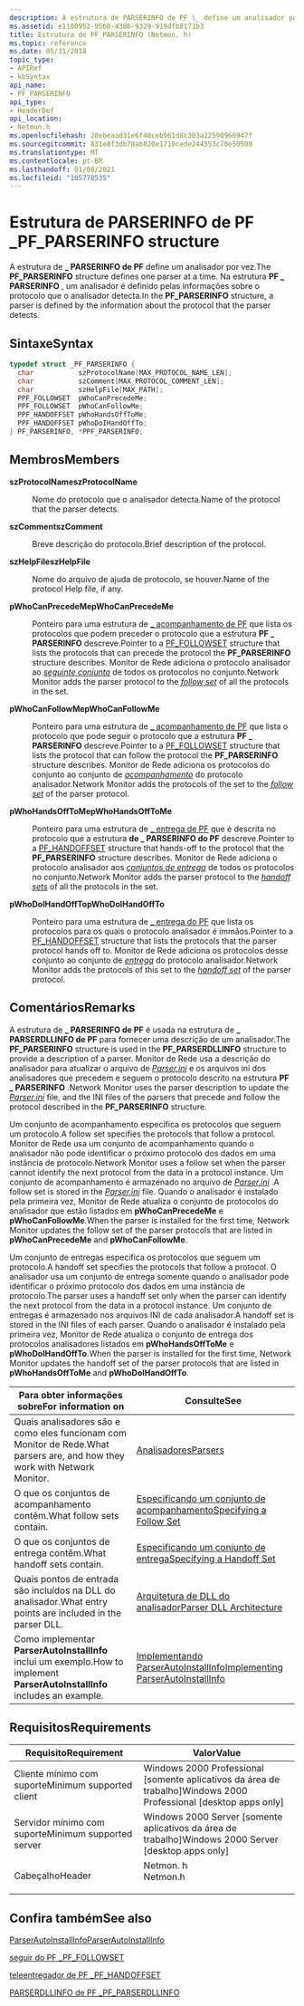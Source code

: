 ```yaml
---
description: A estrutura de PARSERINFO de PF \_ define um analisador por vez. Na estrutura PF \_ PARSERINFO, um analisador é definido pelas informações sobre o protocolo que o analisador detecta.
ms.assetid: e1180952-9560-4386-9320-919dfb8171b3
title: Estrutura de PF_PARSERINFO (Netmon. h)
ms.topic: reference
ms.date: 05/31/2018
topic_type:
- APIRef
- kbSyntax
api_name:
- PF_PARSERINFO
api_type:
- HeaderDef
api_location:
- Netmon.h
ms.openlocfilehash: 28ebeaad31e6f40ceb961d8c303a22590966947f
ms.sourcegitcommit: 831e8f3db78ab820e1710cede244553c70e50500
ms.translationtype: MT
ms.contentlocale: pt-BR
ms.lasthandoff: 01/08/2021
ms.locfileid: "105778535"
---
```

# <a name="pf_parserinfo-structure"></a><span data-ttu-id="3da44-104">Estrutura de PARSERINFO de PF \_</span><span class="sxs-lookup"><span data-stu-id="3da44-104">PF\_PARSERINFO structure</span></span>

<span data-ttu-id="3da44-105">A estrutura de **\_ PARSERINFO de PF** define um analisador por vez.</span><span class="sxs-lookup"><span data-stu-id="3da44-105">The **PF\_PARSERINFO** structure defines one parser at a time.</span></span> <span data-ttu-id="3da44-106">Na estrutura **PF \_ PARSERINFO** , um analisador é definido pelas informações sobre o protocolo que o analisador detecta.</span><span class="sxs-lookup"><span data-stu-id="3da44-106">In the **PF\_PARSERINFO** structure, a parser is defined by the information about the protocol that the parser detects.</span></span>

## <a name="syntax"></a><span data-ttu-id="3da44-107">Sintaxe</span><span class="sxs-lookup"><span data-stu-id="3da44-107">Syntax</span></span>


```C++
typedef struct _PF_PARSERINFO {
  char           szProtocolName[MAX_PROTOCOL_NAME_LEN];
  char           szComment[MAX_PROTOCOL_COMMENT_LEN];
  char           szHelpFile[MAX_PATH];
  PPF_FOLLOWSET  pWhoCanPrecedeMe;
  PPF_FOLLOWSET  pWhoCanFollowMe;
  PPF_HANDOFFSET pWhoHandsOffToMe;
  PPF_HANDOFFSET pWhoDoIHandOffTo;
} PF_PARSERINFO, *PPF_PARSERINFO;
```



## <a name="members"></a><span data-ttu-id="3da44-108">Membros</span><span class="sxs-lookup"><span data-stu-id="3da44-108">Members</span></span>

<dl> <dt>

<span data-ttu-id="3da44-109">**szProtocolName**</span><span class="sxs-lookup"><span data-stu-id="3da44-109">**szProtocolName**</span></span>
</dt> <dd>

<span data-ttu-id="3da44-110">Nome do protocolo que o analisador detecta.</span><span class="sxs-lookup"><span data-stu-id="3da44-110">Name of the protocol that the parser detects.</span></span>

</dd> <dt>

<span data-ttu-id="3da44-111">**szComment**</span><span class="sxs-lookup"><span data-stu-id="3da44-111">**szComment**</span></span>
</dt> <dd>

<span data-ttu-id="3da44-112">Breve descrição do protocolo.</span><span class="sxs-lookup"><span data-stu-id="3da44-112">Brief description of the protocol.</span></span>

</dd> <dt>

<span data-ttu-id="3da44-113">**szHelpFile**</span><span class="sxs-lookup"><span data-stu-id="3da44-113">**szHelpFile**</span></span>
</dt> <dd>

<span data-ttu-id="3da44-114">Nome do arquivo de ajuda de protocolo, se houver.</span><span class="sxs-lookup"><span data-stu-id="3da44-114">Name of the protocol Help file, if any.</span></span>

</dd> <dt>

<span data-ttu-id="3da44-115">**pWhoCanPrecedeMe**</span><span class="sxs-lookup"><span data-stu-id="3da44-115">**pWhoCanPrecedeMe**</span></span>
</dt> <dd>

<span data-ttu-id="3da44-116">Ponteiro para uma estrutura de [ \_ acompanhamento de PF](pf-followset.md) que lista os protocolos que podem preceder o protocolo que a estrutura **PF \_ PARSERINFO** descreve.</span><span class="sxs-lookup"><span data-stu-id="3da44-116">Pointer to a [PF\_FOLLOWSET](pf-followset.md) structure that lists the protocols that can precede the protocol the **PF\_PARSERINFO** structure describes.</span></span> <span data-ttu-id="3da44-117">Monitor de Rede adiciona o protocolo analisador ao [*seguinte conjunto*](f.md) de todos os protocolos no conjunto.</span><span class="sxs-lookup"><span data-stu-id="3da44-117">Network Monitor adds the parser protocol to the [*follow set*](f.md) of all the protocols in the set.</span></span>

</dd> <dt>

<span data-ttu-id="3da44-118">**pWhoCanFollowMe**</span><span class="sxs-lookup"><span data-stu-id="3da44-118">**pWhoCanFollowMe**</span></span>
</dt> <dd>

<span data-ttu-id="3da44-119">Ponteiro para uma estrutura de [ \_ acompanhamento de PF](pf-followset.md) que lista o protocolo que pode seguir o protocolo que a estrutura **PF \_ PARSERINFO** descreve.</span><span class="sxs-lookup"><span data-stu-id="3da44-119">Pointer to a [PF\_FOLLOWSET](pf-followset.md) structure that lists the protocol that can follow the protocol the **PF\_PARSERINFO** structure describes.</span></span> <span data-ttu-id="3da44-120">Monitor de Rede adiciona os protocolos do conjunto ao conjunto de [*acompanhamento*](f.md) do protocolo analisador.</span><span class="sxs-lookup"><span data-stu-id="3da44-120">Network Monitor adds the protocols of the set to the [*follow set*](f.md) of the parser protocol.</span></span>

</dd> <dt>

<span data-ttu-id="3da44-121">**pWhoHandsOffToMe**</span><span class="sxs-lookup"><span data-stu-id="3da44-121">**pWhoHandsOffToMe**</span></span>
</dt> <dd>

<span data-ttu-id="3da44-122">Ponteiro para uma estrutura de [ \_ entrega de PF](pf-handoffset.md) que é descrita no protocolo que a estrutura **de \_ PARSERINFO do PF** descreve.</span><span class="sxs-lookup"><span data-stu-id="3da44-122">Pointer to a [PF\_HANDOFFSET](pf-handoffset.md) structure that hands-off to the protocol that the **PF\_PARSERINFO** structure describes.</span></span> <span data-ttu-id="3da44-123">Monitor de Rede adiciona o protocolo analisador aos [*conjuntos de entrega*](h.md) de todos os protocolos no conjunto.</span><span class="sxs-lookup"><span data-stu-id="3da44-123">Network Monitor adds the parser protocol to the [*handoff sets*](h.md) of all the protocols in the set.</span></span>

</dd> <dt>

<span data-ttu-id="3da44-124">**pWhoDoIHandOffTo**</span><span class="sxs-lookup"><span data-stu-id="3da44-124">**pWhoDoIHandOffTo**</span></span>
</dt> <dd>

<span data-ttu-id="3da44-125">Ponteiro para uma estrutura de [ \_ entrega do PF](pf-handoffset.md) que lista os protocolos para os quais o protocolo analisador é immãos.</span><span class="sxs-lookup"><span data-stu-id="3da44-125">Pointer to a [PF\_HANDOFFSET](pf-handoffset.md) structure that lists the protocols that the parser protocol hands off to.</span></span> <span data-ttu-id="3da44-126">Monitor de Rede adiciona os protocolos desse conjunto ao conjunto de [*entrega*](h.md) do protocolo analisador.</span><span class="sxs-lookup"><span data-stu-id="3da44-126">Network Monitor adds the protocols of this set to the [*handoff set*](h.md) of the parser protocol.</span></span>

</dd> </dl>

## <a name="remarks"></a><span data-ttu-id="3da44-127">Comentários</span><span class="sxs-lookup"><span data-stu-id="3da44-127">Remarks</span></span>

<span data-ttu-id="3da44-128">A estrutura de **\_ PARSERINFO de PF** é usada na estrutura de **\_ PARSERDLLINFO de PF** para fornecer uma descrição de um analisador.</span><span class="sxs-lookup"><span data-stu-id="3da44-128">The **PF\_PARSERINFO** structure is used in the **PF\_PARSERDLLINFO** structure to provide a description of a parser.</span></span> <span data-ttu-id="3da44-129">Monitor de Rede usa a descrição do analisador para atualizar o arquivo de [*Parser.ini*](p.md) e os arquivos ini dos analisadores que precedem e seguem o protocolo descrito na estrutura **PF \_ PARSERINFO** .</span><span class="sxs-lookup"><span data-stu-id="3da44-129">Network Monitor uses the parser description to update the [*Parser.ini*](p.md) file, and the INI files of the parsers that precede and follow the protocol described in the **PF\_PARSERINFO** structure.</span></span>

<span data-ttu-id="3da44-130">Um conjunto de acompanhamento especifica os protocolos que seguem um protocolo.</span><span class="sxs-lookup"><span data-stu-id="3da44-130">A follow set specifies the protocols that follow a protocol.</span></span> <span data-ttu-id="3da44-131">Monitor de Rede usa um conjunto de acompanhamento quando o analisador não pode identificar o próximo protocolo dos dados em uma instância de protocolo.</span><span class="sxs-lookup"><span data-stu-id="3da44-131">Network Monitor uses a follow set when the parser cannot identify the next protocol from the data in a protocol instance.</span></span> <span data-ttu-id="3da44-132">Um conjunto de acompanhamento é armazenado no arquivo de [*Parser.ini*](p.md) .</span><span class="sxs-lookup"><span data-stu-id="3da44-132">A follow set is stored in the [*Parser.ini*](p.md) file.</span></span> <span data-ttu-id="3da44-133">Quando o analisador é instalado pela primeira vez, Monitor de Rede atualiza o conjunto de protocolos do analisador que estão listados em **pWhoCanPrecedeMe** e **pWhoCanFollowMe**.</span><span class="sxs-lookup"><span data-stu-id="3da44-133">When the parser is installed for the first time, Network Monitor updates the follow set of the parser protocols that are listed in **pWhoCanPrecedeMe** and **pWhoCanFollowMe**.</span></span>

<span data-ttu-id="3da44-134">Um conjunto de entregas especifica os protocolos que seguem um protocolo.</span><span class="sxs-lookup"><span data-stu-id="3da44-134">A handoff set specifies the protocols that follow a protocol.</span></span> <span data-ttu-id="3da44-135">O analisador usa um conjunto de entrega somente quando o analisador pode identificar o próximo protocolo dos dados em uma instância de protocolo.</span><span class="sxs-lookup"><span data-stu-id="3da44-135">The parser uses a handoff set only when the parser can identify the next protocol from the data in a protocol instance.</span></span> <span data-ttu-id="3da44-136">Um conjunto de entregas é armazenado nos arquivos INI de cada analisador.</span><span class="sxs-lookup"><span data-stu-id="3da44-136">A handoff set is stored in the INI files of each parser.</span></span> <span data-ttu-id="3da44-137">Quando o analisador é instalado pela primeira vez, Monitor de Rede atualiza o conjunto de entrega dos protocolos analisadores listados em **pWhoHandsOffToMe** e **pWhoDoIHandOffTo**.</span><span class="sxs-lookup"><span data-stu-id="3da44-137">When the parser is installed for the first time, Network Monitor updates the handoff set of the parser protocols that are listed in **pWhoHandsOffToMe** and **pWhoDoIHandOffTo**.</span></span>



| <span data-ttu-id="3da44-138">Para obter informações sobre</span><span class="sxs-lookup"><span data-stu-id="3da44-138">For information on</span></span>                                               | <span data-ttu-id="3da44-139">Consulte</span><span class="sxs-lookup"><span data-stu-id="3da44-139">See</span></span>                                                                          |
|------------------------------------------------------------------|------------------------------------------------------------------------------|
| <span data-ttu-id="3da44-140">Quais analisadores são e como eles funcionam com Monitor de Rede.</span><span class="sxs-lookup"><span data-stu-id="3da44-140">What parsers are, and how they work with Network Monitor.</span></span>        | [<span data-ttu-id="3da44-141">Analisadores</span><span class="sxs-lookup"><span data-stu-id="3da44-141">Parsers</span></span>](parsers.md)                                                       |
| <span data-ttu-id="3da44-142">O que os conjuntos de acompanhamento contêm.</span><span class="sxs-lookup"><span data-stu-id="3da44-142">What follow sets contain.</span></span>                                        | [<span data-ttu-id="3da44-143">Especificando um conjunto de acompanhamento</span><span class="sxs-lookup"><span data-stu-id="3da44-143">Specifying a Follow Set</span></span>](specifying-a-follow-set.md)                       |
| <span data-ttu-id="3da44-144">O que os conjuntos de entrega contêm.</span><span class="sxs-lookup"><span data-stu-id="3da44-144">What handoff sets contain.</span></span>                                       | [<span data-ttu-id="3da44-145">Especificando um conjunto de entrega</span><span class="sxs-lookup"><span data-stu-id="3da44-145">Specifying a Handoff Set</span></span>](specifying-a-handoff-set.md)                     |
| <span data-ttu-id="3da44-146">Quais pontos de entrada são incluídos na DLL do analisador.</span><span class="sxs-lookup"><span data-stu-id="3da44-146">What entry points are included in the parser DLL.</span></span>                | [<span data-ttu-id="3da44-147">Arquitetura de DLL do analisador</span><span class="sxs-lookup"><span data-stu-id="3da44-147">Parser DLL Architecture</span></span>](parser-dll-architecture.md)                       |
| <span data-ttu-id="3da44-148">Como implementar **ParserAutoInstallInfo**  inclui um exemplo.</span><span class="sxs-lookup"><span data-stu-id="3da44-148">How to implement **ParserAutoInstallInfo**  includes an example.</span></span> | [<span data-ttu-id="3da44-149">Implementando ParserAutoInstallInfo</span><span class="sxs-lookup"><span data-stu-id="3da44-149">Implementing ParserAutoInstallInfo</span></span>](implementing-parserautoinstallinfo.md) |



 

## <a name="requirements"></a><span data-ttu-id="3da44-150">Requisitos</span><span class="sxs-lookup"><span data-stu-id="3da44-150">Requirements</span></span>



| <span data-ttu-id="3da44-151">Requisito</span><span class="sxs-lookup"><span data-stu-id="3da44-151">Requirement</span></span> | <span data-ttu-id="3da44-152">Valor</span><span class="sxs-lookup"><span data-stu-id="3da44-152">Value</span></span> |
|-------------------------------------|-------------------------------------------------------------------------------------|
| <span data-ttu-id="3da44-153">Cliente mínimo com suporte</span><span class="sxs-lookup"><span data-stu-id="3da44-153">Minimum supported client</span></span><br/> | <span data-ttu-id="3da44-154">Windows 2000 Professional \[somente aplicativos da área de trabalho\]</span><span class="sxs-lookup"><span data-stu-id="3da44-154">Windows 2000 Professional \[desktop apps only\]</span></span><br/>                          |
| <span data-ttu-id="3da44-155">Servidor mínimo com suporte</span><span class="sxs-lookup"><span data-stu-id="3da44-155">Minimum supported server</span></span><br/> | <span data-ttu-id="3da44-156">Windows 2000 Server \[somente aplicativos da área de trabalho\]</span><span class="sxs-lookup"><span data-stu-id="3da44-156">Windows 2000 Server \[desktop apps only\]</span></span><br/>                                |
| <span data-ttu-id="3da44-157">Cabeçalho</span><span class="sxs-lookup"><span data-stu-id="3da44-157">Header</span></span><br/>                   | <dl> <span data-ttu-id="3da44-158"><dt>Netmon. h</dt></span><span class="sxs-lookup"><span data-stu-id="3da44-158"><dt>Netmon.h</dt></span></span> </dl> |



## <a name="see-also"></a><span data-ttu-id="3da44-159">Confira também</span><span class="sxs-lookup"><span data-stu-id="3da44-159">See also</span></span>

<dl> <dt>

[<span data-ttu-id="3da44-160">ParserAutoInstallInfo</span><span class="sxs-lookup"><span data-stu-id="3da44-160">ParserAutoInstallInfo</span></span>](parserautoinstallinfo.md)
</dt> <dt>

[<span data-ttu-id="3da44-161">seguir do PF \_</span><span class="sxs-lookup"><span data-stu-id="3da44-161">PF\_FOLLOWSET</span></span>](pf-followset.md)
</dt> <dt>

[<span data-ttu-id="3da44-162">teleentregador de PF \_</span><span class="sxs-lookup"><span data-stu-id="3da44-162">PF\_HANDOFFSET</span></span>](pf-handoffset.md)
</dt> <dt>

[<span data-ttu-id="3da44-163">PARSERDLLINFO de PF \_</span><span class="sxs-lookup"><span data-stu-id="3da44-163">PF\_PARSERDLLINFO</span></span>](pf-parserdllinfo.md)
</dt> </dl>

 

 




